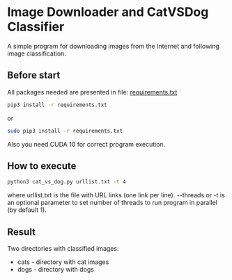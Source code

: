 # Image Downloader and CatVSDog Classifier
A simple program for downloading images from the Internet and following image classification.

## Before start

All packages needed are presented in file: [requirements.txt](requirements.txt)
```Bash
pip3 install -r requirements.txt
```
or
```Bash
sudo pip3 install -r requirements.txt
```
Also you need CUDA 10 for correct program execution.

## How to execute

```Bash
python3 cat_vs_dog.py urllist.txt -t 4
```
where urllist.txt is the file with URL links (one link per line). --threads or -t is an optional parameter to set
number of threads to run program in parallel (by default 1).

## Result

Two directories with classified images: 
- cats - directory with cat images
- dogs - directory with dogs

